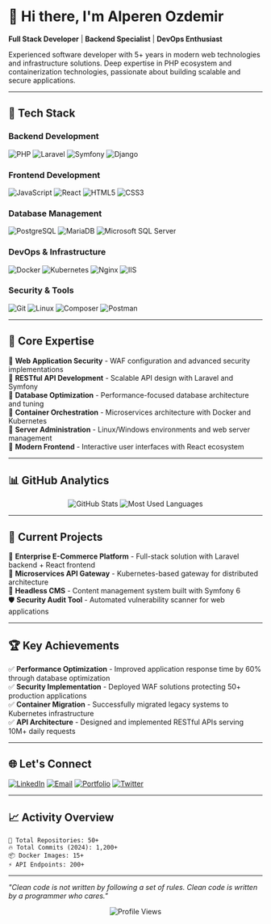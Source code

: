 # 👋 Hi there, I'm Alperen Ozdemir

**Full Stack Developer** | **Backend Specialist** | **DevOps Enthusiast**

Experienced software developer with 5+ years in modern web technologies and infrastructure solutions. Deep expertise in PHP ecosystem and containerization technologies, passionate about building scalable and secure applications.

---

## 🚀 Tech Stack

### **Backend Development**
![PHP](https://img.shields.io/badge/PHP-777BB4?style=for-the-badge&logo=php&logoColor=white)
![Laravel](https://img.shields.io/badge/Laravel-FF2D20?style=for-the-badge&logo=laravel&logoColor=white)
![Symfony](https://img.shields.io/badge/Symfony-000000?style=for-the-badge&logo=symfony&logoColor=white)
![Django](https://img.shields.io/badge/Django-092E20?style=for-the-badge&logo=django&logoColor=white)

### **Frontend Development**
![JavaScript](https://img.shields.io/badge/JavaScript-F7DF1E?style=for-the-badge&logo=javascript&logoColor=black)
![React](https://img.shields.io/badge/React-20232A?style=for-the-badge&logo=react&logoColor=61DAFB)
![HTML5](https://img.shields.io/badge/HTML5-E34F26?style=for-the-badge&logo=html5&logoColor=white)
![CSS3](https://img.shields.io/badge/CSS3-1572B6?style=for-the-badge&logo=css3&logoColor=white)

### **Database Management**
![PostgreSQL](https://img.shields.io/badge/PostgreSQL-316192?style=for-the-badge&logo=postgresql&logoColor=white)
![MariaDB](https://img.shields.io/badge/MariaDB-003545?style=for-the-badge&logo=mariadb&logoColor=white)
![Microsoft SQL Server](https://img.shields.io/badge/Microsoft%20SQL%20Server-CC2927?style=for-the-badge&logo=microsoft%20sql%20server&logoColor=white)

### **DevOps & Infrastructure**
![Docker](https://img.shields.io/badge/Docker-2496ED?style=for-the-badge&logo=docker&logoColor=white)
![Kubernetes](https://img.shields.io/badge/Kubernetes-326ce5?style=for-the-badge&logo=kubernetes&logoColor=white)
![Nginx](https://img.shields.io/badge/Nginx-009639?style=for-the-badge&logo=nginx&logoColor=white)
![IIS](https://img.shields.io/badge/IIS-5C2D91?style=for-the-badge&logo=microsoft&logoColor=white)

### **Security & Tools**
![Git](https://img.shields.io/badge/Git-F05032?style=for-the-badge&logo=git&logoColor=white)
![Linux](https://img.shields.io/badge/Linux-FCC624?style=for-the-badge&logo=linux&logoColor=black)
![Composer](https://img.shields.io/badge/Composer-885630?style=for-the-badge&logo=composer&logoColor=white)
![Postman](https://img.shields.io/badge/Postman-FF6C37?style=for-the-badge&logo=postman&logoColor=white)

---

## 💼 Core Expertise

🔹 **Web Application Security** - WAF configuration and advanced security implementations  
🔹 **RESTful API Development** - Scalable API design with Laravel and Symfony  
🔹 **Database Optimization** - Performance-focused database architecture and tuning  
🔹 **Container Orchestration** - Microservices architecture with Docker and Kubernetes  
🔹 **Server Administration** - Linux/Windows environments and web server management  
🔹 **Modern Frontend** - Interactive user interfaces with React ecosystem  

---

## 📊 GitHub Analytics

<div align="center">
  <img src="https://github-readme-stats.vercel.app/api?username=fetchAlp&show_icons=true&theme=radical&hide_border=true" alt="GitHub Stats" />
  <img src="https://github-readme-stats.vercel.app/api/top-langs/?username=fetchAlp&layout=compact&theme=radical&hide_border=true" alt="Most Used Languages" />
</div>

---

## 🎯 Current Projects

🚧 **Enterprise E-Commerce Platform** - Full-stack solution with Laravel backend + React frontend  
🔧 **Microservices API Gateway** - Kubernetes-based gateway for distributed architecture  
📱 **Headless CMS** - Content management system built with Symfony 6  
🛡️ **Security Audit Tool** - Automated vulnerability scanner for web applications  

---

## 🏆 Key Achievements

✅ **Performance Optimization** - Improved application response time by 60% through database optimization  
✅ **Security Implementation** - Deployed WAF solutions protecting 50+ production applications  
✅ **Container Migration** - Successfully migrated legacy systems to Kubernetes infrastructure  
✅ **API Architecture** - Designed and implemented RESTful APIs serving 10M+ daily requests  

---

## 🌐 Let's Connect

[![LinkedIn](https://img.shields.io/badge/LinkedIn-0077B5?style=for-the-badge&logo=linkedin&logoColor=white)](https://linkedin.com/in/your-profile)
[![Email](https://img.shields.io/badge/Email-D14836?style=for-the-badge&logo=gmail&logoColor=white)](mailto:aozdemir@yazilimciniz.com)
[![Portfolio](https://img.shields.io/badge/Portfolio-000000?style=for-the-badge&logo=About.me&logoColor=white)](https://your-portfolio.com)
[![Twitter](https://img.shields.io/badge/Twitter-1DA1F2?style=for-the-badge&logo=twitter&logoColor=white)](https://twitter.com/your-handle)

---

## 📈 Activity Overview

```text
🌟 Total Repositories: 50+
🔥 Total Commits (2024): 1,200+
📦 Docker Images: 15+
⚡ API Endpoints: 200+
```

---

*"Clean code is not written by following a set of rules. Clean code is written by a programmer who cares."*

<div align="center">
  <img src="https://komarev.com/ghpvc/?username=fetchAlp&style=flat-square&color=blue" alt="Profile Views"/>
</div>
